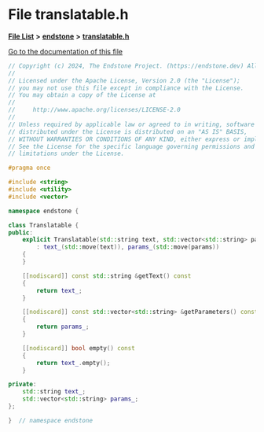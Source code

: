 

# File translatable.h

[**File List**](files.md) **>** [**endstone**](dir_6cf277b678674f97c7a2b6b3b2447b33.md) **>** [**translatable.h**](translatable_8h.md)

[Go to the documentation of this file](translatable_8h.md)


```C++
// Copyright (c) 2024, The Endstone Project. (https://endstone.dev) All Rights Reserved.
//
// Licensed under the Apache License, Version 2.0 (the "License");
// you may not use this file except in compliance with the License.
// You may obtain a copy of the License at
//
//     http://www.apache.org/licenses/LICENSE-2.0
//
// Unless required by applicable law or agreed to in writing, software
// distributed under the License is distributed on an "AS IS" BASIS,
// WITHOUT WARRANTIES OR CONDITIONS OF ANY KIND, either express or implied.
// See the License for the specific language governing permissions and
// limitations under the License.

#pragma once

#include <string>
#include <utility>
#include <vector>

namespace endstone {

class Translatable {
public:
    explicit Translatable(std::string text, std::vector<std::string> params = {})
        : text_(std::move(text)), params_(std::move(params))
    {
    }

    [[nodiscard]] const std::string &getText() const
    {
        return text_;
    }

    [[nodiscard]] const std::vector<std::string> &getParameters() const
    {
        return params_;
    }

    [[nodiscard]] bool empty() const
    {
        return text_.empty();
    }

private:
    std::string text_;
    std::vector<std::string> params_;
};

}  // namespace endstone
```


